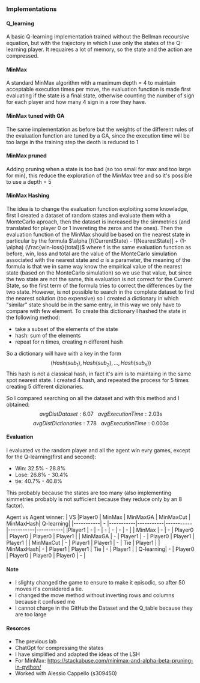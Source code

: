 ### Implementations ###
#### Q_learning ####
A basic Q-learning implementation trained without the Bellman recoursive equation, but with the trajectory in which I use only the states of the Q-learning player.
It requaires a lot of memory, so the state and the action are compressed.

#### MinMax ####    
A standard MinMax algorithm with a maximum depth = 4 to maintain acceptable execution times per move, the evaluation function is made first evaluating if the state is a final state, otherwise counting the number of sign for each player and how many 4 sign in a row they have.

#### MinMax tuned with GA #### 
The same implementation as before but the weights of the different rules of the evaluation function are tuned by a GA, since the execution time will be too large in the training step the deoth is reduced to 1

#### MinMax pruned ####
Adding pruning when a state is too bad (so too small for max and too large for min), this reduce the exploration of the MinMax tree and so it's possible to use a depth = 5

#### MinMax Hashing ####  
The idea is to change the evaluation function exploiting some knowladge, first I created a dataset of random states and evaluate them with a MonteCarlo aproach, then the dataset is increased by the simmetries (and translated for player 0 or 1 invereting the zeros and the ones). Then the evaluation function of the MinMax should be based on the nearest state in particular by the formula $\alpha [f(CurrentState) - f(NearestState)] + (1-\alpha) (\frac{win-loss}{total})$ where f is the same evaluation function as before, win, loss and total are the value of the MonteCarlo simulation associated with the nearest state and $\alpha$ is a parameter, the meaning of the formula is that we in same way know the empirical value of the nearest state (based on the MonteCarlo simulation) so we use that value, but since the two state are not the same, this evaluation is not correct for the Current State, so the first term of the formula tries to correct the differences by the two state.
However, is not possible to search in the complete dataset to find the nearest solution (too expensive) so I created a dictionary in which "similar" state should be in the same entry, in this way we only have to compare with few element.
To create this dictionary I hashed the state in the following method:
* take a subset of the elements of the state
* hash: sum of the elements
* repeat for n times, creating n different hash

So a dictionary will have with a key in the form $$(Hash(sub_1), Hash(sub_2),..., Hash(sub_n))$$ 
This hash is not a classical hash, in fact it's aim is to maintaing in the same spot nearest state.
I created 4 hash, and repeated the process for 5 times creating 5 different dizionaries.

So I compared searching on all the dataset and with this method and I obtained: $$avgDistDataset : 6.07 \ \ \ avgExecutionTime: 2.03s$$ $$avgDistDictionaries : 7.78 \ \ \ avgExecutionTime: 0.003s$$

#### Evaluation ####
I evaluated vs the random player and all the agent win evry games, except for the Q-learning(first and second):

* Win: 32.5% - 28.8%
* Lose: 26.8% - 30.4%
* tie: 40.7% - 40.8%

This probably because the states are too many (also implementing simmetries probably is not sufficient because they reduce only by an 8 factor).

Agent vs Agent winner:
| VS        |Player0  | MinMax    | MinMaxGA  | MinMaxCut | MinMaxHash| Q-learning|
|-----------|  -      |-----------|-----------|-----------|-----------|-----------|
|Player1    |  -      | -         |  -        | -         | -         | -         |
| MinMax    |  -      | -         |  Player0  | Player0   | Player0   | Player1   |
| MinMaxGA  |  -      | Player1   |    -      | Player0   | Player1   | Player1   |
| MinMaxCut |  -      | Player1   | Player1   |     -     | Tie       | Player1   |
| MinMaxHash|  -      | Player1   | Player1   | Tie       |   -       | Player1   |
| Q-learning|  -      | Player0   | Player0   | Player0   | Player0   |    -      |


#### Note ####
* I slighty changed the game to ensure to make it episodic, so after 50 moves it's considered a tie.
* I changed the move method without inverting rows and columns because it confused me
* I cannot charge in the GitHub the Dataset and the Q_table because they are too large 

#### Resorces #### 
* The previous lab
* ChatGpt for compressing the states
* I have simplified and adapted the ideas of the LSH
* For MinMax: https://stackabuse.com/minimax-and-alpha-beta-pruning-in-python/
* Worked with Alessio Cappello (s309450)

